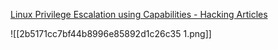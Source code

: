 
[Linux Privilege Escalation using Capabilities - Hacking Articles](https://www.hackingarticles.in/linux-privilege-escalation-using-capabilities/)

![[2b5171cc7bf44b8996e85892d1c26c35 1.png]]